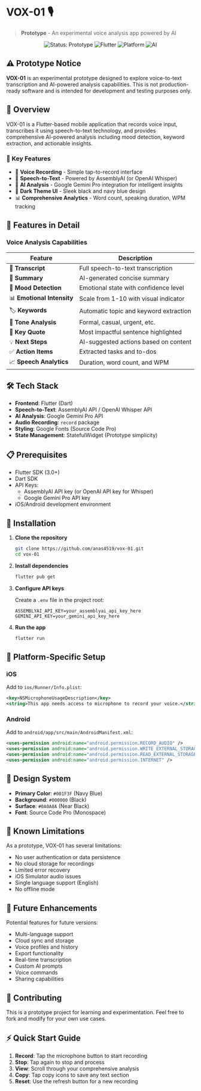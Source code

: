 # VOX-01 🎙️

> **Prototype** - An experimental voice analysis app powered by AI

<p align="center">
  <img src="https://img.shields.io/badge/Status-Prototype-orange" alt="Status: Prototype">
  <img src="https://img.shields.io/badge/Flutter-3.0+-blue" alt="Flutter">
  <img src="https://img.shields.io/badge/Platform-iOS%20%7C%20Android-lightgrey" alt="Platform">
  <img src="https://img.shields.io/badge/AI-Gemini%20%7C%20AssemblyAI-purple" alt="AI">
</p>

## ⚠️ Prototype Notice

**VOX-01** is an experimental prototype designed to explore voice-to-text transcription and AI-powered analysis capabilities. This is not production-ready software and is intended for development and testing purposes only.

## 🌟 Overview

VOX-01 is a Flutter-based mobile application that records voice input, transcribes it using speech-to-text technology, and provides comprehensive AI-powered analysis including mood detection, keyword extraction, and actionable insights.

### 🎯 Key Features

- 🎤 **Voice Recording** - Simple tap-to-record interface
- 📝 **Speech-to-Text** - Powered by AssemblyAI (or OpenAI Whisper)
- 🧠 **AI Analysis** - Google Gemini Pro integration for intelligent insights
- 🎨 **Dark Theme UI** - Sleek black and navy blue design
- 📊 **Comprehensive Analytics** - Word count, speaking duration, WPM tracking


## 🚀 Features in Detail

### Voice Analysis Capabilities

| Feature | Description |
|---------|-------------|
| 📝 **Transcript** | Full speech-to-text transcription |
| 📄 **Summary** | AI-generated concise summary |
| 🙂 **Mood Detection** | Emotional state with confidence level |
| 📊 **Emotional Intensity** | Scale from 1-10 with visual indicator |
| 🏷️ **Keywords** | Automatic topic and keyword extraction |
| 🎯 **Tone Analysis** | Formal, casual, urgent, etc. |
| 💭 **Key Quote** | Most impactful sentence highlighted |
| 💡 **Next Steps** | AI-suggested actions based on content |
| ✅ **Action Items** | Extracted tasks and to-dos |
| 📈 **Speech Analytics** | Duration, word count, and WPM |

## 🛠️ Tech Stack

- **Frontend**: Flutter (Dart)
- **Speech-to-Text**: AssemblyAI API / OpenAI Whisper API
- **AI Analysis**: Google Gemini Pro API
- **Audio Recording**: `record` package
- **Styling**: Google Fonts (Source Code Pro)
- **State Management**: StatefulWidget (Prototype simplicity)

## 📋 Prerequisites

- Flutter SDK (3.0+)
- Dart SDK
- API Keys:
  - AssemblyAI API key (or OpenAI API key for Whisper)
  - Google Gemini Pro API key
- iOS/Android development environment

## 🔧 Installation

1. **Clone the repository**
   ```bash
   git clone https://github.com/anas4519/vox-01.git
   cd vox-01
   ```

2. **Install dependencies**
   ```bash
   flutter pub get
   ```

3. **Configure API keys**
   
   Create a `.env` file in the project root:
   ```env
   ASSEMBLYAI_API_KEY=your_assemblyai_api_key_here
   GEMINI_API_KEY=your_gemini_api_key_here
   ```

4. **Run the app**
   ```bash
   flutter run
   ```

## 📱 Platform-Specific Setup

### iOS
Add to `ios/Runner/Info.plist`:
```xml
<key>NSMicrophoneUsageDescription</key>
<string>This app needs access to microphone to record your voice.</string>
```

### Android
Add to `android/app/src/main/AndroidManifest.xml`:
```xml
<uses-permission android:name="android.permission.RECORD_AUDIO" />
<uses-permission android:name="android.permission.WRITE_EXTERNAL_STORAGE" />
<uses-permission android:name="android.permission.READ_EXTERNAL_STORAGE" />
<uses-permission android:name="android.permission.INTERNET" />
```

## 🎨 Design System

- **Primary Color**: `#001F3F` (Navy Blue)
- **Background**: `#000000` (Black)
- **Surface**: `#0A0A0A` (Near Black)
- **Font**: Source Code Pro (Monospace)

## 🚧 Known Limitations

As a prototype, VOX-01 has several limitations:

- No user authentication or data persistence
- No cloud storage for recordings
- Limited error recovery
- iOS Simulator audio issues
- Single language support (English)
- No offline mode

## 🔮 Future Enhancements

Potential features for future versions:

- Multi-language support
- Cloud sync and storage
- Voice profiles and history
- Export functionality
- Real-time transcription
- Custom AI prompts
- Voice commands
- Sharing capabilities

## 🤝 Contributing

This is a prototype project for learning and experimentation. Feel free to fork and modify for your own use cases.

## ⚡ Quick Start Guide

1. **Record**: Tap the microphone button to start recording
2. **Stop**: Tap again to stop and process
3. **View**: Scroll through your comprehensive analysis
4. **Copy**: Tap copy icons to save any text section
5. **Reset**: Use the refresh button for a new recording

